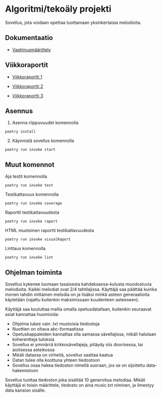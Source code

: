 # Algoritmi/tekoäly projekti

Sovellus, jota voidaan opettaa tuottamaan yksinkertaisia melodioita.

## Dokumentaatio

- [Vaatimusmäärittely](https://github.com/codePercidae/algo_projekti/blob/main/documentation/requirement_spesification.md)

## Viikkoraportit

- [Viikkoraportti 1](https://github.com/codePercidae/algo_projekti/blob/main/documentation/Viikkorapotti_1.md)

- [Viikkoraportti 2](https://github.com/codePercidae/algo_projekti/blob/main/documentation/Viikkorapotti_2.md)

- [Viikkoraportti 3](https://github.com/codePercidae/algo_projekti/blob/main/documentation/Viikkorapotti_3.md)

## Asennus

1. Asenna riippuvuudet komennolla
```
poetry install
```

2. Käynnistä sovellus komennolla
```
poetry run invoke start
```

## Muut komennot

Aja testit komennolla
```
poetry run invoke test
```

Testikattavuus komennolla
```
poetry run invoke coverage
```

Raportti testikattavuudesta
```
poetry run invoke raport
```

HTML muotoinen raportti testikattavuudesta
```
poetry run invoke visualRaport
```

Linttaus komennolla
```
poetry run invoke lint
```

## Ohjelman toiminta
Sovellus kykenee luomaan tasaisesta kahdeksaosa-kulusta muodostuvia
melodioita. Kaikki melodiat ovat 2/4 tahtilajissa. Käyttäjä saa
päättää kuinka monen tahdin mittainen melodia on ja lisäksi minkä
asteen generaatioita käytetään (rajattu kuitenkin maksimissaan kuudenteen
asteeseen).

Käyttäjä saa kouluttaa mallia omalla opetusdatallaan, kuitenkin seuraavat asiat kannattaa
huomioida:
- Ohjelma lukee vain .txt muotoisia tiedostoja
- Nuottien on oltava abc-formaatissa
- Opetuskappaleiden kannattaa olla samassa sävellajissa, mikäli halutaan koherentteja tuloksia
- Sovellus ei ymmärrä kirkkosävellajeja, pitäydy siis doorisessa, tai aiolisessa asteikossa
- Mikäli datassa on virheitä, sovellus saattaa kaatua
- Datan tulee olla koottuna yhteen tiedostoon
- Sovellus osaa hakea tiedoston nimellä suoraan, jos se on sijoitettu data-hakemistoon

Sovellus tuottaa tiedoston joka sisältää 10 generoitua melodiaa. Mikäli käyttäjä ei toisin määrittele,
tiedosto on aina music.txt niminen, ja ilmestyy data kansion sisälle.